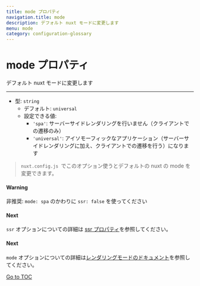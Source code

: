 ```yaml
---
title: mode プロパティ
navigation.title: mode
description: デフォルト nuxt モードに変更します
menu: mode
category: configuration-glossary
---
```

# mode プロパティ

デフォルト nuxt モードに変更します

---

- 型: `string`
  - デフォルト: `universal`
  - 設定できる値:
    - `'spa'`: サーバーサイドレンダリングを行いません（クライアントでの遷移のみ）
    - `'universal'`: アイソモーフィックなアプリケーション（サーバーサイドレンダリングに加え、クライアントでの遷移を行う）になります

> `nuxt.config.js `でこのオプション使うとデフォルトの nuxt の mode を変更できます。

#### Warning
非推奨: `mode: spa` のかわりに `ssr: false` を使ってください


#### Next
`ssr` オプションについての詳細は [ssr プロパティ](./configuration-glossary/configuration-ssr)を参照してください。


#### Next
`mode` オプションについての詳細は[レンダリングモードのドキュメント](./features/rendering-modes)を参照してください。

<span style='float: footnote;'><a href="../index.html#toc">Go to TOC</a></span>

